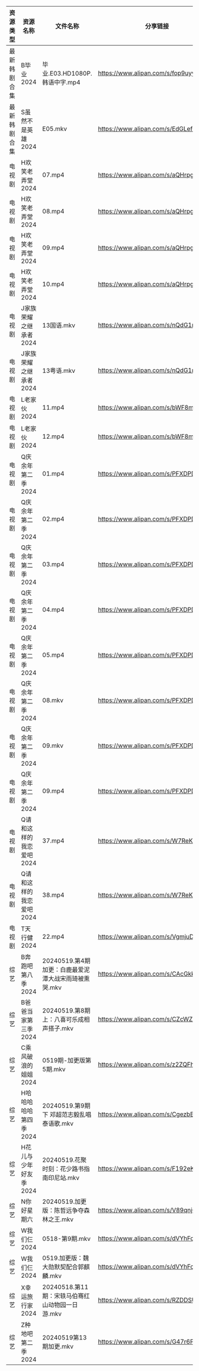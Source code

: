 | 资源类型   | 资源名称           | 文件名称                              | 分享链接                                 | 更新时间                |
| ------ | -------------- | --------------------------------- | ------------------------------------ | ------------------- |
| 最新韩剧合集 | B毕业2024        | 毕业.E03.HD1080P.韩语中字.mp4           | https://www.alipan.com/s/fop9uyywL8B | 2024-05-19 00:05:18 |
| 最新韩剧合集 | S虽然不是英雄2024    | E05.mkv                           | https://www.alipan.com/s/EdGLefHeWvz | 2024-05-19 00:10:02 |
| 电视剧    | H欢笑老弄堂2024     | 07.mp4                            | https://www.alipan.com/s/aQHrpgJiHnZ | 2024-05-19 00:06:06 |
| 电视剧    | H欢笑老弄堂2024     | 08.mp4                            | https://www.alipan.com/s/aQHrpgJiHnZ | 2024-05-19 00:06:06 |
| 电视剧    | H欢笑老弄堂2024     | 09.mp4                            | https://www.alipan.com/s/aQHrpgJiHnZ | 2024-05-19 00:06:06 |
| 电视剧    | H欢笑老弄堂2024     | 10.mp4                            | https://www.alipan.com/s/aQHrpgJiHnZ | 2024-05-19 00:06:05 |
| 电视剧    | J家族荣耀之继承者2024  | 13国语.mkv                          | https://www.alipan.com/s/nQdG1mVtEPN | 2024-05-19 14:08:56 |
| 电视剧    | J家族荣耀之继承者2024  | 13粤语.mkv                          | https://www.alipan.com/s/nQdG1mVtEPN | 2024-05-19 14:08:55 |
| 电视剧    | L老家伙2024       | 11.mp4                            | https://www.alipan.com/s/bWF8muEKVZh | 2024-05-19 20:06:04 |
| 电视剧    | L老家伙2024       | 12.mp4                            | https://www.alipan.com/s/bWF8muEKVZh | 2024-05-19 20:06:04 |
| 电视剧    | Q庆余年第二季2024    | 01.mp4                            | https://www.alipan.com/s/PFXDPDVdpwb | 2024-05-19 07:06:08 |
| 电视剧    | Q庆余年第二季2024    | 02.mp4                            | https://www.alipan.com/s/PFXDPDVdpwb | 2024-05-19 07:06:08 |
| 电视剧    | Q庆余年第二季2024    | 03.mp4                            | https://www.alipan.com/s/PFXDPDVdpwb | 2024-05-19 07:06:07 |
| 电视剧    | Q庆余年第二季2024    | 04.mp4                            | https://www.alipan.com/s/PFXDPDVdpwb | 2024-05-19 07:06:07 |
| 电视剧    | Q庆余年第二季2024    | 05.mp4                            | https://www.alipan.com/s/PFXDPDVdpwb | 2024-05-19 07:06:07 |
| 电视剧    | Q庆余年第二季2024    | 08.mkv                            | https://www.alipan.com/s/PFXDPDVdpwb | 2024-05-19 07:06:06 |
| 电视剧    | Q庆余年第二季2024    | 09.mkv                            | https://www.alipan.com/s/PFXDPDVdpwb | 2024-05-19 20:02:05 |
| 电视剧    | Q庆余年第二季2024    | 09.mp4                            | https://www.alipan.com/s/PFXDPDVdpwb | 2024-05-19 20:02:05 |
| 电视剧    | Q请和这样的我恋爱吧2024 | 37.mp4                            | https://www.alipan.com/s/W7ReKJNhFKS | 2024-05-19 20:07:06 |
| 电视剧    | Q请和这样的我恋爱吧2024 | 38.mp4                            | https://www.alipan.com/s/W7ReKJNhFKS | 2024-05-19 20:07:05 |
| 电视剧    | T天行健2024       | 22.mp4                            | https://www.alipan.com/s/VgmjuDp3hVA | 2024-05-19 20:07:34 |
| 综艺     | B奔跑吧第八季2024    | 20240519.第4期加更：白鹿最爱泥潭大战宋雨琦被熏哭.mkv | https://www.alipan.com/s/CAcGkk8vZXT | 2024-05-19 14:11:35 |
| 综艺     | B爸爸当家第三季2024   | 20240519.第8期上：八喜可乐成相声搭子.mkv       | https://www.alipan.com/s/CZcWZGAe35k | 2024-05-19 14:11:39 |
| 综艺     | C乘风破浪的姐姐2024   | 0519期-加更版第5期.mkv                  | https://www.alipan.com/s/z2ZQFhKX5nR | 2024-05-19 14:11:47 |
| 综艺     | H哈哈哈哈哈第四季2024  | 20240519.第9期下 邓超范志毅乱唱泰语歌.mkv      | https://www.alipan.com/s/CgezbEPvmVp | 2024-05-19 14:12:07 |
| 综艺     | H花儿与少年好友季2024  | 20240519.花聚时刻：花少路书指南印尼站.mkv       | https://www.alipan.com/s/F192eKH9dMy | 2024-05-19 14:12:20 |
| 综艺     | N你好星期六         | 20240519.加更版：陈哲远争夺森林之王.mkv        | https://www.alipan.com/s/V89qnjC6T3z | 2024-05-19 14:12:44 |
| 综艺     | W我们仨2024       | 0518-第9期.mkv                      | https://www.alipan.com/s/dVYhFcy3TMz | 2024-05-19 00:15:38 |
| 综艺     | W我们仨2024       | 0519.加更版：魏大勋默契配合郭麒麟.mkv           | https://www.alipan.com/s/dVYhFcy3TMz | 2024-05-19 14:13:17 |
| 综艺     | X幸运旅行家2024     | 20240518.第11期：宋轶马伯骞红山动物园一日游.mkv   | https://www.alipan.com/s/RZDDSUSyf4Y | 2024-05-19 14:13:23 |
| 综艺     | Z种地吧第二季2024    | 20240519第13期加更.mkv                | https://www.alipan.com/s/G47r6Pn4GFV | 2024-05-19 14:13:36 |
